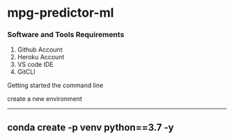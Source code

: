 # mpg-predictor-ml

### Software and Tools Requirements

1. Github Account
2. Heroku Account
3. VS code IDE
4. GitCLI

Getting started the command line

create a new environment

---
conda create -p venv python==3.7 -y
---